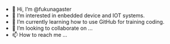 - 👋 Hi, I’m @fukunagaster
- 👀 I’m interested in enbedded device and IOT systems.
- 🌱 I’m currently learning how to use GitHub for training coding.
- 💞️ I’m looking to collaborate on ...
- 📫 How to reach me ...

<!---
fukunagaster/fukunagaster is a ✨ special ✨ repository because its `README.md` (this file) appears on your GitHub profile.
You can click the Preview link to take a look at your changes.
--->
